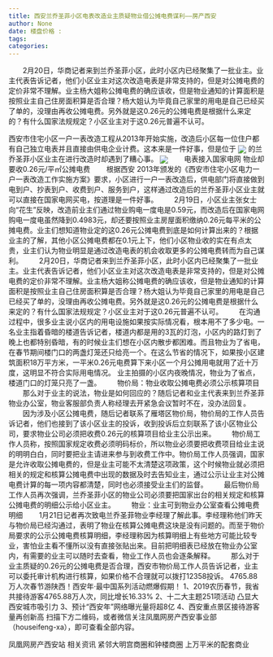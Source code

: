 ```yaml
---
title: 西安兰乔圣菲小区电表改造业主质疑物业借公摊电费谋利——房产西安
author: None
date: 楼盘价格 : 
tags: 
categories: 
---
```

　　2月20日，华商记者来到兰乔圣菲小区，此时小区内已经聚集了一批业主。业主代表告诉记者，他们小区业主对这次改造电表是非常支持的，但是对公摊电费的定价非常不理解。业主杨大姐称公摊电费的确应该收，但是物业通知的计算面积是按照业主自己住房面积算是否合理？杨大姐认为毕竟自己家里的用电是自己已经买了单的，没理由再收公摊电费。另外就是这0.26元的公摊电费是根据什么来定的？有什么国家法规规定？小区业主对于这0.26元普遍不认可。
<!-- more -->
西安市住宅小区一户一表改造工程从2013年开始实施，改造后小区每一位住户都有自己独立电表并且直接由供电企业计费。这本来是一件好事，但是位于
<img align="center" border="0" src="http://s3.ifengimg.com/2018/09/27/7d496d8bbf364eb77abcb766ee9e195e.jpg" />
的兰乔圣菲小区业主在进行改造时却遇到了糟心事。
<img align="center" border="0" src="http://s1.ifengimg.com/2017/12/22/5302225877aaaa29520cd42852ae69c0.jpg" />
　　电表接入国家电网 物业却要收0.26元/平㎡公摊电费
　　根据西安
2013年颁发的《西安市住宅小区电力一户一表改造工作实施方案》要求，小区进行一户一表改造后，供电部门将直接做到电到户、抄表到户、收费到户、服务到户，这样通过改造后的兰乔圣菲小区业主就可以直接在国家电网买电，按道理是一件好事。
　　2月19日，小区业主张女士向“花生”反映，改造前业主们通过物业购电一度电是0.59元，而改造后在国家电网购电一度电虽然降到0.4983元，却还要按照业主房屋面积缴纳0.26元每平米的公摊电费。业主们想知道物业定的这0.26元公摊电费到底是如何计算出来的？根据业主的了解，其他小区公摊电费都在0.1元上下，他们小区物业收的实在有点太贵，业主们认为物业明显是通过改造电表的机会收取更多的公摊电费转而为自己谋利。
　　2月20日，华商记者来到兰乔圣菲小区，此时小区内已经聚集了一批业主。业主代表告诉记者，他们小区业主对这次改造电表是非常支持的，但是对公摊电费的定价非常不理解。业主杨大姐称公摊电费的确应该收，但是物业通知的计算面积是按照业主自己住房面积算是否合理？杨大姐认为毕竟自己家里的用电是自己已经买了单的，没理由再收公摊电费。另外就是这0.26元的公摊电费是根据什么来定的？有什么国家法规规定？小区业主对于这0.26元普遍不认可。
　　在沟通过程中，很多业主说小区内的用电设施如果按实际情况看，根本用不了多少电。一名业主指着昏暗的楼道告诉记者，楼道内都是用的3瓦的灯泡，小区内的路灯到了晚上也都特别昏暗，有的时候业主们想在小区内散步都困难。而且物业为了省电，在春节期间楼门口的两盏灯笼还只给亮一个。在这么节省的情况下，如果按小区建筑面积18万平方米，一平米0.26元电费算下来小区一个月公摊用电就用了近十万度，这明显不符合实际用电情况。
业主拍摄的小区内夜晚情况，物业为了省点，楼道门口的灯笼只亮了一盏。
　　物价局：物业收取公摊电费必须公示核算项目
　　那么对于业主的说法，物业是如何回应的？随后记者和业主代表来到兰乔圣菲物业办公室，物业客服部负责人称经理去开紧急会议暂时不在，没办法回复。
　　因为涉及小区公摊电费，随后记者联系了雁塔区物价局，物价局的工作人员告诉记者，他们也接到了该小区业主的投诉，收到投诉后立刻联系了该小区物业公司，要求物业公司必须把收费0.26元的核算项目给业主公示出来。
　　物价局工作人员称，按照国家规定收费必须明码标价，所以物业必须要把收费项目给业主说的明明白白，同时要把业主请进来参与到收费工作中。物价局工作人员强调，国家是允许收取公摊电费的，但是业主可能不太清楚这项政策，这个时候物业就必须把相关的规定和核算公摊电费中出现的数据及时去告知业主，通过公示让业主对公摊电费计算的每一项内容都清楚，同时也必须接受业主们的监督。
　　最后物价局工作人员再次强调，兰乔圣菲小区的物业公司必须要把国家出台的相关规定和核算公摊电费的明细公示给小区业主。
　　物业：业主可到物业办公室查看公摊电费明细
　　1月21日记者再次致电兰乔圣菲物业李经理了解此事。李经理称他们昨天与物价局已经沟通过，表明了物业在核算公摊电费这块是没有问题的。而至于物价局要求的公示公摊电费核算明细，李经理称因为核算明细上有些地方可能比较专业，害怕业主看不懂所以没有直接张贴出来。目前把明细表已经放在物业办公室内，有需要的业主可以随时去查看，物业工作人员也会逐条解释。
　　那么对于业主质疑的0.26元的公摊电费是否合理，西安市物价局工作人员告诉记者，业主可以委托审计机构进行核算，如果价格不合理就可以拨打12358投诉。
4765.88万人次春节游陕西！西安年·最中国系列活动燃爆假期！
1、2019农历春节，我省共接待游客4765.88万人次，同比增长16.33%
2、十二大主题251项活动 凸显大西安城市吸引力
3、预计“西安年”网络曝光量将超8亿
4、西安重点景区接待游客量再创新高
扫描下方二维码，或者微信关注凤凰网房产西安事业部（houseifeng-xa），即可查看全部内容。
                        
                        
                        
                        
                                        
                    
                    
                
                    
                    
                    
                
                    
                
凤凰网房产西安站
相关资讯
紧邻大明宫商圈和钟楼商圈
上万平米的配套商业
	                        
	                    
	                        
	                    
